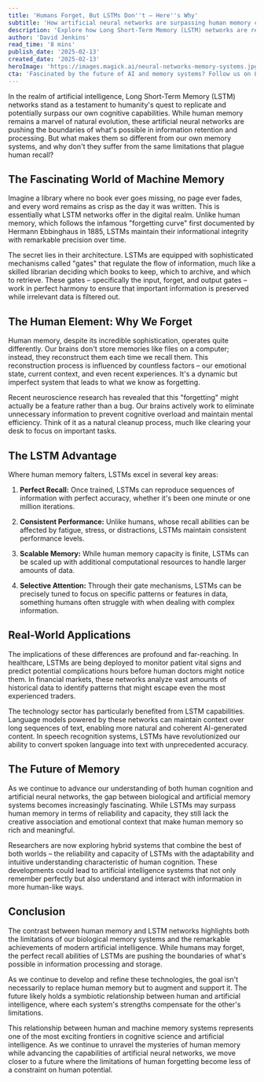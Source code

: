 ```yaml
---
title: 'Humans Forget, But LSTMs Don''t — Here''s Why'
subtitle: 'How artificial neural networks are surpassing human memory capabilities'
description: 'Explore how Long Short-Term Memory (LSTM) networks are revolutionizing information retention and processing, surpassing human memory capabilities while maintaining perfect recall. Learn about the key differences between human and machine memory systems, and discover the real-world applications reshaping industries from healthcare to technology.'
author: 'David Jenkins'
read_time: '8 mins'
publish_date: '2025-02-13'
created_date: '2025-02-13'
heroImage: 'https://images.magick.ai/neural-networks-memory-systems.jpg'
cta: 'Fascinated by the future of AI and memory systems? Follow us on LinkedIn for daily insights into cutting-edge developments in artificial intelligence and cognitive science.'
---
```


In the realm of artificial intelligence, Long Short-Term Memory (LSTM) networks stand as a testament to humanity's quest to replicate and potentially surpass our own cognitive capabilities. While human memory remains a marvel of natural evolution, these artificial neural networks are pushing the boundaries of what's possible in information retention and processing. But what makes them so different from our own memory systems, and why don't they suffer from the same limitations that plague human recall?

## The Fascinating World of Machine Memory

Imagine a library where no book ever goes missing, no page ever fades, and every word remains as crisp as the day it was written. This is essentially what LSTM networks offer in the digital realm. Unlike human memory, which follows the infamous "forgetting curve" first documented by Hermann Ebbinghaus in 1885, LSTMs maintain their informational integrity with remarkable precision over time.

The secret lies in their architecture. LSTMs are equipped with sophisticated mechanisms called "gates" that regulate the flow of information, much like a skilled librarian deciding which books to keep, which to archive, and which to retrieve. These gates – specifically the input, forget, and output gates – work in perfect harmony to ensure that important information is preserved while irrelevant data is filtered out.

## The Human Element: Why We Forget

Human memory, despite its incredible sophistication, operates quite differently. Our brains don't store memories like files on a computer; instead, they reconstruct them each time we recall them. This reconstruction process is influenced by countless factors – our emotional state, current context, and even recent experiences. It's a dynamic but imperfect system that leads to what we know as forgetting.

Recent neuroscience research has revealed that this "forgetting" might actually be a feature rather than a bug. Our brains actively work to eliminate unnecessary information to prevent cognitive overload and maintain mental efficiency. Think of it as a natural cleanup process, much like clearing your desk to focus on important tasks.

## The LSTM Advantage

Where human memory falters, LSTMs excel in several key areas:

1. **Perfect Recall:** Once trained, LSTMs can reproduce sequences of information with perfect accuracy, whether it's been one minute or one million iterations.

2. **Consistent Performance:** Unlike humans, whose recall abilities can be affected by fatigue, stress, or distractions, LSTMs maintain consistent performance levels.

3. **Scalable Memory:** While human memory capacity is finite, LSTMs can be scaled up with additional computational resources to handle larger amounts of data.

4. **Selective Attention:** Through their gate mechanisms, LSTMs can be precisely tuned to focus on specific patterns or features in data, something humans often struggle with when dealing with complex information.

## Real-World Applications

The implications of these differences are profound and far-reaching. In healthcare, LSTMs are being deployed to monitor patient vital signs and predict potential complications hours before human doctors might notice them. In financial markets, these networks analyze vast amounts of historical data to identify patterns that might escape even the most experienced traders.

The technology sector has particularly benefited from LSTM capabilities. Language models powered by these networks can maintain context over long sequences of text, enabling more natural and coherent AI-generated content. In speech recognition systems, LSTMs have revolutionized our ability to convert spoken language into text with unprecedented accuracy.

## The Future of Memory

As we continue to advance our understanding of both human cognition and artificial neural networks, the gap between biological and artificial memory systems becomes increasingly fascinating. While LSTMs may surpass human memory in terms of reliability and capacity, they still lack the creative association and emotional context that make human memory so rich and meaningful.

Researchers are now exploring hybrid systems that combine the best of both worlds – the reliability and capacity of LSTMs with the adaptability and intuitive understanding characteristic of human cognition. These developments could lead to artificial intelligence systems that not only remember perfectly but also understand and interact with information in more human-like ways.

## Conclusion

The contrast between human memory and LSTM networks highlights both the limitations of our biological memory systems and the remarkable achievements of modern artificial intelligence. While humans may forget, the perfect recall abilities of LSTMs are pushing the boundaries of what's possible in information processing and storage.

As we continue to develop and refine these technologies, the goal isn't necessarily to replace human memory but to augment and support it. The future likely holds a symbiotic relationship between human and artificial intelligence, where each system's strengths compensate for the other's limitations.

This relationship between human and machine memory systems represents one of the most exciting frontiers in cognitive science and artificial intelligence. As we continue to unravel the mysteries of human memory while advancing the capabilities of artificial neural networks, we move closer to a future where the limitations of human forgetting become less of a constraint on human potential.